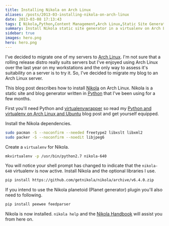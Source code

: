 ```yaml
---
title: Installing Nikola on Arch Linux
aliases: /posts/2013-03-installing-nikola-on-arch-linux
date: 2013-03-08 17:13:43
tags: [ Nikola,Python,Content Management,Arch Linux,Static Site Generator,virtualenv ]
summary: Install Nikola static site generator in a virtualenv on Arch Linux
sidebar: true
images: hero.png
hero: hero.png
---
```


I've decided to migrate one of my servers to [Arch Linux](https://www.archlinux.org/).
I'm not sure that a rolling release distro really suits servers but I've enjoyed
using Arch Linux over the last year on my workstations and the only way to
assess it's suitability on a server is to try it. So, I've decided to migrate my
blog to an Arch Linux server.

This blog post describes how to install [Nikola](http://getnikola.com/)
on Arch Linux. Nikola is a static site and blog generator written in
[Python](http://www.python.org) that I've been using for a few months.

First you'll need Python and [virtualenvwrapper](http://www.doughellmann.com/projects/virtualenvwrapper/)
so read my [Python and virtualenv on Arch Linux and Ubuntu](/posts/python-and-virtualenv-on-arch-linux-and-ubuntu/)
blog post and get yourself equipped.

Install the Nikola dependencies.

```bash
sudo pacman -S --noconfirm --needed freetype2 libxslt libxml2
sudo packer -S --noconfirm --noedit libjpeg6
```

Create a `virtualenv` for Nikola.

```bash
mkvirtualenv -p /usr/bin/python2.7 nikola-640
```

You will notice your shell prompt has changed to indicate that the `nikola-640`
virtualenv is now active. Install Nikola and the optional libraries I use.

```bash
pip install https://github.com/getnikola/nikola/archive/v6.4.0.zip
```

If you intend to use the Nikola planetoid (Planet generator) plugin you'll also
need to following.

```bash
pip install peewee feedparser
```

Nikola is now installed. `nikola help` and the [Nikola Handbook](http://getnikola.com/handbook.html)
will assist you from here on.
